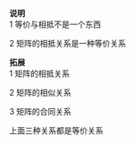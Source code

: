 **说明**    
1 等价与相抵不是一个东西    
    
2 矩阵的相抵关系是一种等价关系    
    
**拓展**    
1 矩阵的相抵关系    
    
2 矩阵的相似关系    
    
3 矩阵的合同关系    
    
上面三种关系都是等价关系    
